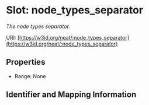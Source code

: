# Slot: node_types_separator
_The node types separator._


URI: [https://w3id.org/neat/:node_types_separator](https://w3id.org/neat/:node_types_separator)



<!-- no inheritance hierarchy -->


## Properties

 * Range: None



## Identifier and Mapping Information





